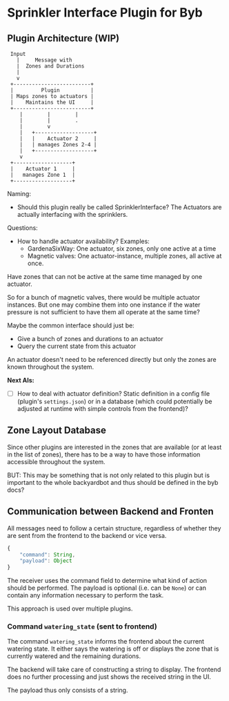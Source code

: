 # Sprinkler Interface Plugin for Byb

## Plugin Architecture (WIP)

```
 Input
   |     Message with
   |  Zones and Durations
   |
   v
 +-------------------------+
 |         Plugin          |
 | Maps zones to actuators |
 |    Maintains the UI     |
 +-------------------------+
    |        |        |
    |        |        .
    |        v
    |   +-------------------+
    |   |    Actuator 2     |
    |   | manages Zones 2-4 |
    |   +-------------------+
    v
 +-------------------+
 |    Actuator 1     |
 |   manages Zone 1  |
 +-------------------+
```

Naming:
- Should this plugin really be called SprinklerInterface? The Actuators are actually interfacing with the sprinklers.

Questions:
- How to handle actuator availability? Examples:
  - GardenaSixWay: One actuator, six zones, only one active at a time
  - Magnetic valves: One actuator-instance, multiple zones, all active at once.

Have zones that can not be active at the same time managed by one actuator.

So for a bunch of magnetic valves, there would be multiple actuator instances. But one may combine them into one instance if the water pressure is not sufficient to have them all operate at the same time?

Maybe the common interface should just be:
- Give a bunch of zones and durations to an actuator
- Query the current state from this actuator

An actuator doesn't need to be referenced directly but only the zones are known throughout the system.

**Next AIs:**
- [ ] How to deal with actuator definition? Static definition in a config file (plugin's `settings.json`) or in a database (which could potentially be adjusted at runtime with simple controls from the frontend)?


## Zone Layout Database

Since other plugins are interested in the zones that are available (or at least in the list of zones), there has to be a way to have those information accessible throughout the system.

BUT: This may be something that is not only related to this plugin but is important to the whole backyardbot and thus should be defined in the byb docs?


## Communication between Backend and Fronten

All messages need to follow a certain structure, regardless of whether they are sent from the frontend to the backend or vice versa.

```js
{
    "command": String,
    "payload": Object
}
```

The receiver uses the command field to determine what kind of action should be performed. The payload is optional (i.e. can be `None`) or can contain any information necessary to perform the task.

This approach is used over multiple plugins.


### Command `watering_state` (sent to frontend)

The command `watering_state` informs the frontend about the current watering state. It either says the watering is off or displays the zone that is currently watered and the remaining durations.

The backend will take care of constructing a string to display. The frontend does no further processing and just shows the received string in the UI.

The payload thus only consists of a string.


